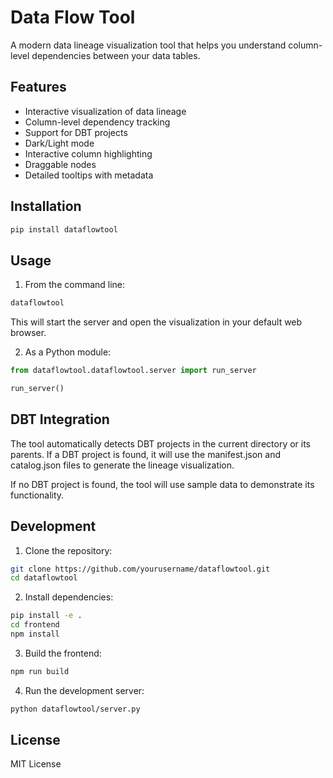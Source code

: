 # Data Flow Tool

A modern data lineage visualization tool that helps you understand column-level dependencies between your data tables.

## Features

- Interactive visualization of data lineage
- Column-level dependency tracking
- Support for DBT projects
- Dark/Light mode
- Interactive column highlighting
- Draggable nodes
- Detailed tooltips with metadata

## Installation

```bash
pip install dataflowtool
```

## Usage

1. From the command line:
```bash
dataflowtool
```
This will start the server and open the visualization in your default web browser.

2. As a Python module:
```python
from dataflowtool.dataflowtool.server import run_server

run_server()
```

## DBT Integration

The tool automatically detects DBT projects in the current directory or its parents. If a DBT project is found, it will use the manifest.json and catalog.json files to generate the lineage visualization.

If no DBT project is found, the tool will use sample data to demonstrate its functionality.

## Development

1. Clone the repository:
```bash
git clone https://github.com/yourusername/dataflowtool.git
cd dataflowtool
```

2. Install dependencies:
```bash
pip install -e .
cd frontend
npm install
```

3. Build the frontend:
```bash
npm run build
```

4. Run the development server:
```bash
python dataflowtool/server.py
```

## License

MIT License 